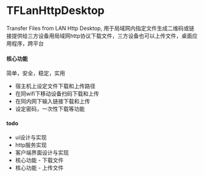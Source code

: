 # TFLanHttpDesktop
Transfer Files from LAN Http Desktop, 用于局域网内指定文件生成二维码或链接提供给三方设备用局域网http协议下载文件，三方设备也可以上传文件，桌面应用程序，跨平台

#### 核心功能

简单，安全，稳定，实用

- 宿主机上设定文件下载和上传路径
- 在同wifi下移动设备扫码下载和上传
- 在同内网下输入链接下载和上传
- 设定密码，一次性下载等功能

#### todo
- ui设计与实现
- http服务实现
- 客户端界面设计与实现
- 核心功能 - 下载文件
- 核心功能 - 上传文件